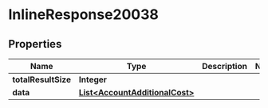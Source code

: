 

# InlineResponse20038

## Properties

Name | Type | Description | Notes
------------ | ------------- | ------------- | -------------
**totalResultSize** | **Integer** |  | 
**data** | [**List&lt;AccountAdditionalCost&gt;**](AccountAdditionalCost.md) |  | 



